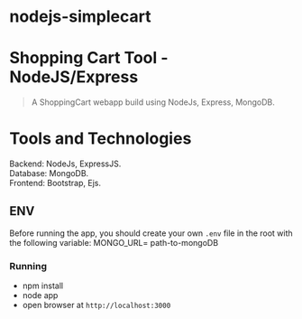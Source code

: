 # nodejs-simplecart
# Shopping Cart Tool - NodeJS/Express
> A ShoppingCart webapp build using NodeJs, Express, MongoDB.

# Tools and Technologies
Backend: NodeJs, ExpressJS.<br>
Database: MongoDB.<br>
Frontend: Bootstrap, Ejs.

## ENV
 Before running the app, you should create your own `.env` file in the root with the following variable:
MONGO_URL= path-to-mongoDB

### Running
  * npm install
  * node app
  * open browser at `http://localhost:3000`
